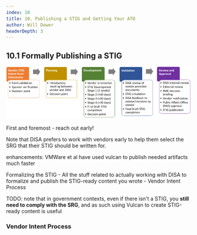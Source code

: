 ```yaml
---
index: 10
title: 10. Publishing a STIG and Getting Your ATO
author: Will Dower
headerDepth: 3
---
```


## 10.1 Formally Publishing a STIG

![Alt text](../../assets/img/VendorSTIGProcess.png)


First and foremost - reach out early!

Note that DISA prefers to work with vendors early to help them select the SRG that their STIG should be written for.

enhancements: VMWare et al have used vulcan to publish needed artifacts much faster

Formalizing the STIG
    - All the stuff related to actually working with DISA to formalize and publish the STIG-ready content you wrote
    - Vendor Intent Process

TODO: note that in government contexts, even if there isn't a  STIG, you **still need to comply with the SRG**, and as such using Vulcan to create STIG-ready content is useful

### Vendor Intent Process

